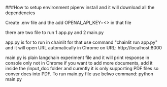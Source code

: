 ###How to setup environment
pipenv install and it will download all the dependencies

Create .env file and the add OPENAI_API_KEY=<> in that file

there are two file to run 1 app.py and 2 main.py

app.py is for to run in chainlit for that use command "chainlit run app.py" and it will open URL automatically in Chrome on URL: http://localhost:8000

main.py is plain langchain experiment file and it will print response in console only not in Chrome
 if you want to add more documents, add it inside the /input_doc folder and curently it is only supporting PDF files so conver docs into PDF.
 To run main.py file use belwo command:
 python main.py

